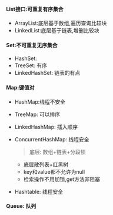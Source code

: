 #### List接口:可重复有序集合
- ArrayList:底层基于数组,遍历查询比较块
- LinkedList:底层基于链表,增删比较块


#### Set:不可重复无序集合
- HashSet:
- TreeSet: 有序
- LinkedHashSet: 链表的有点

#### Map:键值对

> 

- HashMap:线程不安全

- TreeMap: 可以排序

- LinkedHashMap: 插入顺序

- ConcurrentHashMap: 线程安全
  
  > 底层: 数组+链表+分段锁
  
  - 底层散列表+红黑树
  - key和value都不允许为null
  - 检索操作不用加锁,get方法非阻塞
  
- Hashtable: 线程安全

#### Queue: 队列
